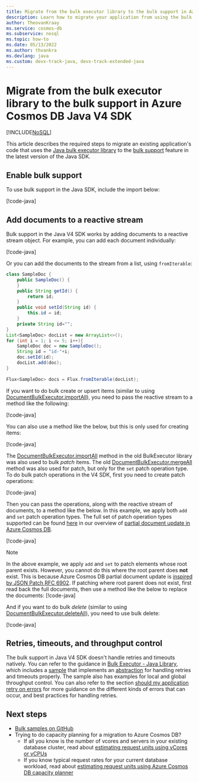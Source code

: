 ```yaml
---
title: Migrate from the bulk executor library to the bulk support in Azure Cosmos DB Java V4 SDK
description: Learn how to migrate your application from using the bulk executor library to the bulk support in Azure Cosmos DB Java V4 SDK
author: TheovanKraay
ms.service: cosmos-db
ms.subservice: nosql
ms.topic: how-to
ms.date: 05/13/2022
ms.author: thvankra
ms.devlang: java
ms.custom: devx-track-java, devx-track-extended-java
---
```


# Migrate from the bulk executor library to the bulk support in Azure Cosmos DB Java V4 SDK
[!INCLUDE[NoSQL](../includes/appliesto-nosql.md)]

This article describes the required steps to migrate an existing application's code that uses the [Java bulk executor library](sdk-java-bulk-executor-v2.md) to the [bulk support](bulk-executor-java.md) feature in the latest version of the Java SDK.

## Enable bulk support

To use bulk support in the Java SDK, include the import below:

   [!code-java[](~/azure-cosmos-java-sql-api-samples/src/main/java/com/azure/cosmos/examples/bulk/async/SampleBulkQuickStartAsync.java?name=CosmosBulkOperationsImport)]

## Add documents to a reactive stream 

Bulk support in the Java V4 SDK works by adding documents to a reactive stream object. For example, you can add each document individually:

   [!code-java[](~/azure-cosmos-java-sql-api-samples/src/main/java/com/azure/cosmos/examples/bulk/async/SampleBulkQuickStartAsync.java?name=AddDocsToStream)]

Or you can add the documents to the stream from a list, using `fromIterable`:

```java
class SampleDoc {
    public SampleDoc() {
    }
    public String getId() {
        return id;
    }
    public void setId(String id) {
        this.id = id;
    }
    private String id="";
}
List<SampleDoc> docList = new ArrayList<>();
for (int i = 1; i <= 5; i++){ 
    SampleDoc doc = new SampleDoc();           
    String id = "id-"+i;
    doc.setId(id);
    docList.add(doc);
}
           
Flux<SampleDoc> docs = Flux.fromIterable(docList);
```

If you want to do bulk create or upsert items (similar to using [DocumentBulkExecutor.importAll](/java/api/com.microsoft.azure.documentdb.bulkexecutor.documentbulkexecutor.importall)), you need to pass the reactive stream to a method like the following:

   [!code-java[](~/azure-cosmos-java-sql-api-samples/src/main/java/com/azure/cosmos/examples/bulk/async/SampleBulkQuickStartAsync.java?name=BulkUpsertItems)]

You can also use a method like the below, but this is only used for creating items:

   [!code-java[](~/azure-cosmos-java-sql-api-samples/src/main/java/com/azure/cosmos/examples/bulk/async/SampleBulkQuickStartAsync.java?name=BulkCreateItems)]


The [DocumentBulkExecutor.importAll](/java/api/com.microsoft.azure.documentdb.bulkexecutor.documentbulkexecutor.importall) method in the old BulkExecutor library was also used to bulk *patch* items. The old [DocumentBulkExecutor.mergeAll](/java/api/com.microsoft.azure.documentdb.bulkexecutor.documentbulkexecutor.mergeall) method was also used for patch, but only for the `set` patch operation type. To do bulk patch operations in the V4 SDK, first you need to create patch operations:

   [!code-java[](~/azure-cosmos-java-sql-api-samples/src/main/java/com/azure/cosmos/examples/bulk/async/SampleBulkQuickStartAsync.java?name=PatchOperations)]

Then you can pass the operations, along with the reactive stream of documents, to a method like the below. In this example, we apply both `add` and `set` patch operation types. The full set of patch operation types supported can be found [here](../partial-document-update.md#supported-operations) in our overview of [partial document update in Azure Cosmos DB](../partial-document-update.md).

   [!code-java[](~/azure-cosmos-java-sql-api-samples/src/main/java/com/azure/cosmos/examples/bulk/async/SampleBulkQuickStartAsync.java?name=BulkPatchItems)]

> [!NOTE]
> In the above example, we apply `add` and `set` to patch elements whose root parent exists. However, you cannot do this where the root parent does **not** exist. This is because Azure Cosmos DB partial document update is [inspired by JSON Patch RFC 6902](../partial-document-update-faq.yml#is-this-an-implementation-of-json-patch-rfc-6902-). If patching where root parent does not exist, first read back the full documents, then use a method like the below to replace the documents:
> [!code-java[](~/azure-cosmos-java-sql-api-samples/src/main/java/com/azure/cosmos/examples/bulk/async/SampleBulkQuickStartAsync.java?name=BulkReplaceItems)]               


And if you want to do bulk *delete* (similar to using [DocumentBulkExecutor.deleteAll](/java/api/com.microsoft.azure.documentdb.bulkexecutor.documentbulkexecutor.deleteall)), you need to use bulk delete:

   [!code-java[](~/azure-cosmos-java-sql-api-samples/src/main/java/com/azure/cosmos/examples/bulk/async/SampleBulkQuickStartAsync.java?name=BulkDeleteItems)]


## Retries, timeouts, and throughput control

The bulk support in Java V4 SDK doesn't handle retries and timeouts natively. You can refer to the guidance in [Bulk Executor - Java Library](bulk-executor-java.md), which includes a [sample](https://github.com/Azure-Samples/azure-cosmos-java-sql-api-samples/blob/main/src/main/java/com/azure/cosmos/examples/bulk/async/SampleBulkQuickStartAsync.java) that implements an [abstraction](https://github.com/Azure-Samples/azure-cosmos-java-sql-api-samples/blob/main/src/main/java/com/azure/cosmos/examples/bulk/async/BulkWriter.java) for handling retries and timeouts properly. The sample also has examples for local and global throughput control. You can also refer to the section [should my application retry on errors](conceptual-resilient-sdk-applications.md#should-my-application-retry-on-errors) for more guidance on the different kinds of errors that can occur, and best practices for handling retries. 


## Next steps

* [Bulk samples on GitHub](https://github.com/Azure-Samples/azure-cosmos-java-sql-api-samples/tree/main/src/main/java/com/azure/cosmos/examples/bulk/async)
* Trying to do capacity planning for a migration to Azure Cosmos DB?
    * If all you know is the number of vcores and servers in your existing database cluster, read about [estimating request units using vCores or vCPUs](../convert-vcore-to-request-unit.md) 
    * If you know typical request rates for your current database workload, read about [estimating request units using Azure Cosmos DB capacity planner](estimate-ru-with-capacity-planner.md)
